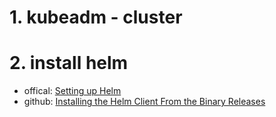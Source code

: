 # 1. kubeadm - cluster
# 2. install helm
- offical: [Setting up Helm](https://zero-to-jupyterhub.readthedocs.io/en/latest/setup-helm.html#installation)
- github: [Installing the Helm Client From the Binary Releases](https://github.com/helm/helm/blob/master/docs/install.md)
